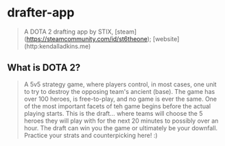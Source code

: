 # drafter-app

> A DOTA 2 drafting app by STIX, [steam] (https://steamcommunity.com/id/st6theone); [website] (http:kendalladkins.me)

## What is DOTA 2?
> A 5v5 strategy game, where players control, in most cases, one unit to try to destroy the opposing team's ancient (base).  The game has over 100 heroes, is free-to-play, and no game is ever the same. One of the most important facets of teh game begins before the actual playing starts. This is the draft... where teams will choose the 5 heroes they will play with for the next 20 minutes to possibly over an hour. The draft can win you the game or ultimately be your downfall.  Practice your strats and counterpicking here! :)
